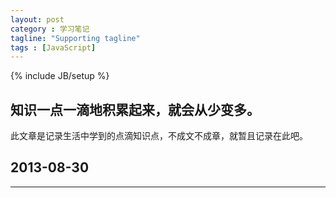 ```yaml
---
layout: post
category : 学习笔记
tagline: "Supporting tagline"
tags : [JavaScript]
---
```


{% include JB/setup %}

## 知识一点一滴地积累起来，就会从少变多。 ##

此文章是记录生活中学到的点滴知识点，不成文不成章，就暂且记录在此吧。

## 2013-08-30 ##

----------
